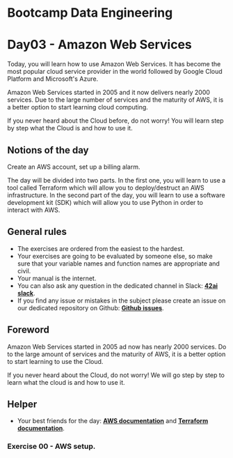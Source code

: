 # Bootcamp Data Engineering

# Day03 - Amazon Web Services

Today, you will learn how to use Amazon Web Services. It has become the most popular cloud service provider in the world followed by Google Cloud Platform and Microsoft's Azure.

Amazon Web Services started in 2005 and it now delivers nearly 2000 services. Due to the large number of services and the maturity of AWS, it is a better option to start learning cloud computing.

If you never heard about the Cloud before, do not worry! You will learn step by step what the Cloud is and how to use it.

## Notions of the day

Create an AWS account, set up a billing alarm.

The day will be divided into two parts. In the first one, you will learn to use a tool called Terraform which will allow you to deploy/destruct an AWS infrastructure. In the second part of the day, you will learn to use a software development kit (SDK) which will allow you to use Python in order to interact with AWS.

## General rules

* The exercises are ordered from the easiest to the hardest.
* Your exercises are going to be evaluated by someone else, so make sure that your variable names and function names are appropriate and civil. 
* Your manual is the internet.
* You can also ask any question in the dedicated channel in Slack: **[42ai slack](https://42-ai.slack.com)**.
* If you find any issue or mistakes in the subject please create an issue on our dedicated repository on Github:  **[Github issues](https://github.com/42-AI/bootcamp_data-engineering/issues)**.

## Foreword

Amazon Web Services started in 2005 ad now has nearly 2000 services. Do to the large amount of services and the maturity of AWS, it is a better option to start learning to use the Cloud. 

If you never heard about the Cloud, do not worry! We will go step by step to learn what the cloud is and how to use it.

## Helper 

* Your best friends for the day: **[AWS documentation](https://docs.aws.amazon.com/index.html)** and **[Terraform documentation](https://www.terraform.io/docs/index.html)**.

### Exercise 00 - AWS setup.
